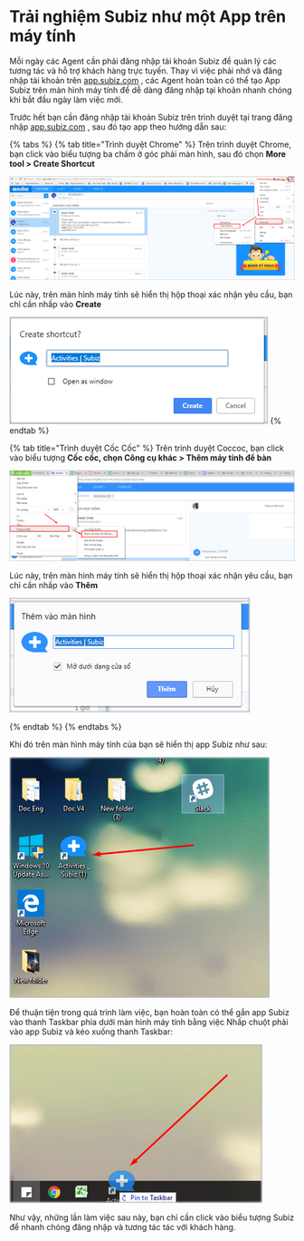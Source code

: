 # Trải nghiệm Subiz như một App trên máy tính

Mỗi ngày các Agent cần phải đăng nhập tài khoản Subiz để quản lý các tương tác và hỗ trợ khách hàng trực tuyến. Thay vì việc phải nhớ và đăng nhập tài khoản trên [app.subiz.com](https://app.subiz.com/) , các Agent hoàn toàn có thể tạo App Subiz trên màn hình máy tính để dễ dàng đăng nhập tại khoản nhanh chóng khi bắt đầu ngày làm việc mới.

Trước hết bạn cần đăng nhập tài khoản Subiz trên trình duyệt tại trang đăng nhập [app.subiz.com](https://app.subiz.com/) , sau đó tạo app theo hướng dẫn sau:

{% tabs %}
{% tab title="Trình duyệt Chrome" %}
Trên trình duyệt Chrome, bạn click vào biểu tượng ba chấm ở góc phải màn hình, sau đó chọn **More tool &gt; Create Shortcut**

![T&#x1EA1;o App Subiz tr&#xEA;n tr&#xEC;nh duy&#x1EC7;t Chrome](../../../.gitbook/assets/screenshot_4.png)

Lúc này, trên màn hình máy tính sẽ hiển thị hộp thoại xác nhận yêu cầu, bạn chỉ cần nhấp vào **Create**

![H&#x1ED9;p tho&#x1EA1;i hi&#x1EC3;n th&#x1ECB;](../../../.gitbook/assets/create-shortcut.png)
{% endtab %}

{% tab title="Trình duyệt Cốc Cốc" %}
Trên trình duyệt Coccoc, bạn click vào biểu tượng **Cốc cốc, chọn Công cụ khác &gt; Thêm máy tính để bàn**

![T&#x1EA1;o app Subiz tr&#xEA;n tr&#xEC;nh duy&#x1EC7;t C&#x1ED1;c C&#x1ED1;c](../../../.gitbook/assets/abc%20%281%29.png)

Lúc này, trên màn hình máy tính sẽ hiển thị hộp thoại xác nhận yêu cầu, bạn chỉ cần nhấp vào **Thêm**

![H&#x1ED9;p tho&#x1EA1;i hi&#x1EC3;n th&#x1ECB;](../../../.gitbook/assets/cbc.png)

  
{% endtab %}
{% endtabs %}

Khi đó trên màn hình máy tính của bạn sẽ hiển thị app Subiz như sau:

![App Subiz tr&#xEA;n m&#xE1;y t&#xED;n](../../../.gitbook/assets/app-subiz.png)

Để thuận tiện trong quá trình làm việc, bạn hoàn toàn có thể gắn app Subiz vào thanh Taskbar phía dưới màn hình máy tính bằng việc Nhấp chuột phải vào app Subiz và kéo xuống thanh Taskbar:

![Pin to Taskbar ](../../../.gitbook/assets/pin-to-task-bar.png)

Như vậy, những lần làm việc sau này, bạn chỉ cần click vào biểu tượng Subiz để nhanh chóng đăng nhập và tương tác tác với khách hàng.


